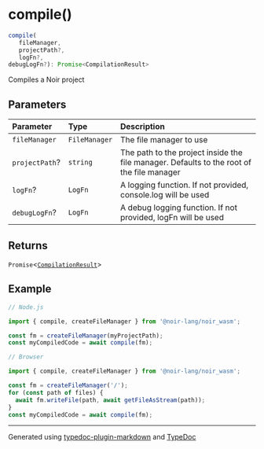 # compile()

```ts
compile(
   fileManager, 
   projectPath?, 
   logFn?, 
debugLogFn?): Promise<CompilationResult>
```

Compiles a Noir project

## Parameters

| Parameter | Type | Description |
| :------ | :------ | :------ |
| `fileManager` | `FileManager` | The file manager to use |
| `projectPath`? | `string` | The path to the project inside the file manager. Defaults to the root of the file manager |
| `logFn`? | `LogFn` | A logging function. If not provided, console.log will be used |
| `debugLogFn`? | `LogFn` | A debug logging function. If not provided, logFn will be used |

## Returns

`Promise`\<[`CompilationResult`](../type-aliases/CompilationResult.md)\>

## Example

```typescript
// Node.js

import { compile, createFileManager } from '@noir-lang/noir_wasm';

const fm = createFileManager(myProjectPath);
const myCompiledCode = await compile(fm);
```

```typescript
// Browser

import { compile, createFileManager } from '@noir-lang/noir_wasm';

const fm = createFileManager('/');
for (const path of files) {
  await fm.writeFile(path, await getFileAsStream(path));
}
const myCompiledCode = await compile(fm);
```

***

Generated using [typedoc-plugin-markdown](https://www.npmjs.com/package/typedoc-plugin-markdown) and [TypeDoc](https://typedoc.org/)
